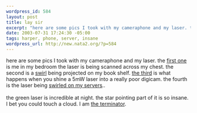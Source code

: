 ```yaml
--- 
wordpress_id: 584
layout: post
title: lay sir
excerpt: "here are some pics I took with my cameraphone and my laser. the first one is me in my bedroom the laser is being scanned across my chest. the second is a swirl being projected on my book shelf. "
date: 2003-07-31 17:24:30 -05:00
tags: harper, phone, server, insane
wordpress_url: http://new.nata2.org/?p=584
---
```

here are some pics I took with my cameraphone and my laser. the <a href="http://www.nata2.info/?path=pictures%2Fmisc%2Fphone_camera&img=823124740.jpg">first one</a> is me in my bedroom the laser is being scanned across my chest. the second is a <a href="http://www.nata2.info/?path=pictures%2Fmisc%2Fphone_camera&img=823128708.jpg">swirl</a> being projected on my book shelf. <a href="http://www.nata2.info/?path=pictures%2Fmisc%2Fphone_camera&img=823133700.jpg">the third</a> is what happens when you shine a 5mW laser into a really poor digicam. the fourth is the laser being <a href="http://www.nata2.info/?path=pictures%2Fmisc%2Fphone_camera&img=823181316.jpg">swirled on my servers</a>.. <br/><br/>the green laser is incredible at night. the star pointing part of it is so insane. I bet you could touch a cloud. I am <a href="http://www.nata2.info/pictures/harper/me/IMG_0206.JPG">the terminator</a>.

